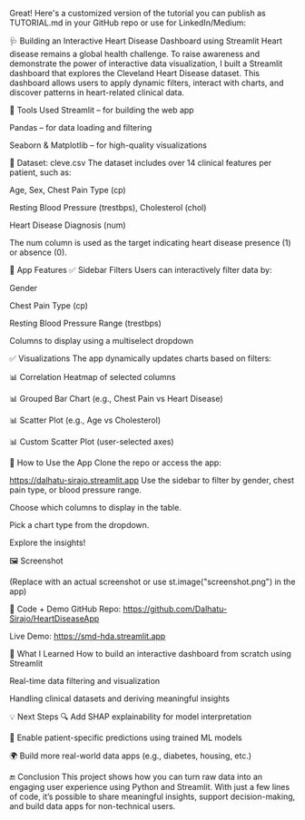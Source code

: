 Great! Here's a customized version of the tutorial you can publish as TUTORIAL.md in your GitHub repo or use for LinkedIn/Medium:

🩺 Building an Interactive Heart Disease Dashboard using Streamlit
Heart disease remains a global health challenge. To raise awareness and demonstrate the power of interactive data visualization, I built a Streamlit dashboard that explores the Cleveland Heart Disease dataset. This dashboard allows users to apply dynamic filters, interact with charts, and discover patterns in heart-related clinical data.

🔧 Tools Used
Streamlit – for building the web app

Pandas – for data loading and filtering

Seaborn & Matplotlib – for high-quality visualizations

📁 Dataset: cleve.csv
The dataset includes over 14 clinical features per patient, such as:

Age, Sex, Chest Pain Type (cp)

Resting Blood Pressure (trestbps), Cholesterol (chol)

Heart Disease Diagnosis (num)

The num column is used as the target indicating heart disease presence (1) or absence (0).

🧪 App Features
✅ Sidebar Filters
Users can interactively filter data by:

Gender

Chest Pain Type (cp)

Resting Blood Pressure Range (trestbps)

Columns to display using a multiselect dropdown

✅ Visualizations
The app dynamically updates charts based on filters:

📊 Correlation Heatmap of selected columns

📊 Grouped Bar Chart (e.g., Chest Pain vs Heart Disease)

📊 Scatter Plot (e.g., Age vs Cholesterol)

📊 Custom Scatter Plot (user-selected axes)

🚀 How to Use the App
Clone the repo or access the app:

https://dalhatu-sirajo.streamlit.app
Use the sidebar to filter by gender, chest pain type, or blood pressure range.

Choose which columns to display in the table.

Pick a chart type from the dropdown.

Explore the insights!

🖼 Screenshot

(Replace with an actual screenshot or use st.image("screenshot.png") in the app)

🔗 Code + Demo
GitHub Repo: https://github.com/Dalhatu-Sirajo/HeartDiseaseApp

Live Demo: https://smd-hda.streamlit.app

🎯 What I Learned
How to build an interactive dashboard from scratch using Streamlit

Real-time data filtering and visualization

Handling clinical datasets and deriving meaningful insights

💡 Next Steps
🔍 Add SHAP explainability for model interpretation

🔐 Enable patient-specific predictions using trained ML models

🌍 Build more real-world data apps (e.g., diabetes, housing, etc.)

🔚 Conclusion
This project shows how you can turn raw data into an engaging user experience using Python and Streamlit. With just a few lines of code, it’s possible to share meaningful insights, support decision-making, and build data apps for non-technical users.